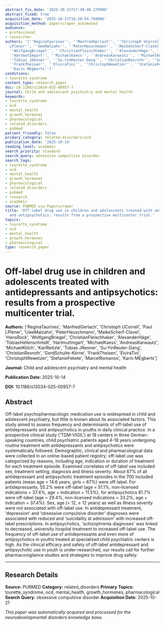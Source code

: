 ```yaml
---
abstract_fix_date: '2025-10-21T17:30:40.279990'
abstract_fixed: true
acquisition_date: '2025-10-21T16:20:54.704606'
acquisition_method: paperscraper_automated
audience:
- professional
- researcher
authors: '[''ReginaTaurines'', ''ManfredGerlach'', ''Christoph UCorrell'', ''Paul
  LPlener'', ''UweMalzahn'', ''PeterHeuschmann'', ''MaikeScherf-Clavel'', ''HansRock'',
  ''WolfgangBriegel'', ''ChristianFleischhaker'', ''AlexanderHäge'', ''TobiasHellenschmidt'',
  ''HartmutImgart'', ''MichaelKaess'', ''AndreasKarwautz'', ''MichaelKölch'', ''KarlReitzle'',
  ''Tobias JRenner'', ''Su-YinReuter-Dang'', ''ChristianRexroth'', ''GerdSchulte-Körne'',
  ''FrankTheisen'', ''ElviraTini'', ''ChristophWewetzer'', ''StefanieFekete'', ''MarcelRomanos'',
  ''Karin MEgberts'']'
conditions:
- tourette_syndrome
content_type: research_paper
doi: 10.1186/s13034-025-00957-7
journal: Child and adolescent psychiatry and mental health
keywords:
- tourette_syndrome
- ocd
- mental_health
- growth_hormones
- pharmacological
- related_disorders
- pubmed
patient_friendly: false
primary_category: related-disorders/ocd
publication_date: '2025-10-14'
reading_level: academic
search_priority: standard
search_query: obsessive compulsive disorder
search_tags:
- tourette_syndrome
- ocd
- mental_health
- growth_hormones
- pharmacological
- related_disorders
- pubmed
- research
- academic
source: PUBMED via Paperscraper
title: 'Off-label drug use in children and adolescents treated with antidepressants
  and antipsychotics: results from a prospective multicenter trial.'
topics:
- tourette_syndrome
- ocd
- mental_health
- growth_hormones
- pharmacological
type: research_paper
---
```


# Off-label drug use in children and adolescents treated with antidepressants and antipsychotics: results from a prospective multicenter trial.

**Authors:** ['ReginaTaurines', 'ManfredGerlach', 'Christoph UCorrell', 'Paul LPlener', 'UweMalzahn', 'PeterHeuschmann', 'MaikeScherf-Clavel', 'HansRock', 'WolfgangBriegel', 'ChristianFleischhaker', 'AlexanderHäge', 'TobiasHellenschmidt', 'HartmutImgart', 'MichaelKaess', 'AndreasKarwautz', 'MichaelKölch', 'KarlReitzle', 'Tobias JRenner', 'Su-YinReuter-Dang', 'ChristianRexroth', 'GerdSchulte-Körne', 'FrankTheisen', 'ElviraTini', 'ChristophWewetzer', 'StefanieFekete', 'MarcelRomanos', 'Karin MEgberts']

**Journal:** Child and adolescent psychiatry and mental health

**Publication Date:** 2025-10-14

**DOI:** 10.1186/s13034-025-00957-7

## Abstract

Off-label psychopharmacologic medication use is widespread in child and adolescent psychiatry, but little is known about its associated factors. This study aimed to assess frequency and determinants of off-label use of antidepressants and antipsychotics in youths in daily clinical practice. In a prospective clinical study ('TDM-VIGIL') at 18 centers in three German-speaking countries, child psychiatric patients aged 4-18 years undergoing routine treatment with antidepressants and antipsychotics were systematically followed. Demographic, clinical and pharmacological data were collected in an online-based patient registry; off-label use was categorized by reasons, including age, indication or duration of treatment for each treatment episode. Examined correlates of off-label use included sex, treatment setting, diagnosis and illness severity. About 67% of all antidepressant and antipsychotic treatment episodes in the 700 included patients (mean age = 14.6 years, girls = 67%) were off-label. For antidepressants, 55.2% were off-label (age = 51.1%, non-licensed indications = 37.4%, age + indication = 11.5%), for antipsychotics 81.7% were off-label (age = 29.4%, non-licensed indications = 33.2%, age + indication = 37.4%). Sex, age (< 12, ≥ 12 years) as well as illness severity were not associated with off-label use. In antidepressant treatment, 'depression' and 'obsessive compulsive disorder' diagnoses were associated with reduced and 'suicidality at admission' with increased off-label prescriptions. In antipsychotics, 'schizophrenia diagnoses' was linked to decreased, university hospital treatment to increased off-label use. The frequency of off-label use of antidepressants and even more of antipsychotics in youths treated at specialized child psychiatric centers is high. As the clinical efficacy and safety of off-label antidepressant and antipsychotic use in youth is under-researched, our results call for further pharmacovigilance studies and strategies to improve drug safety.

---

## Research Details

**Source:** PUBMED
**Category:** related_disorders
**Primary Topics:** tourette_syndrome, ocd, mental_health, growth_hormones, pharmacological
**Search Query:** obsessive compulsive disorder
**Acquisition Date:** 2025-10-21

*This paper was automatically acquired and processed for the neurodevelopmental disorders knowledge base.*
